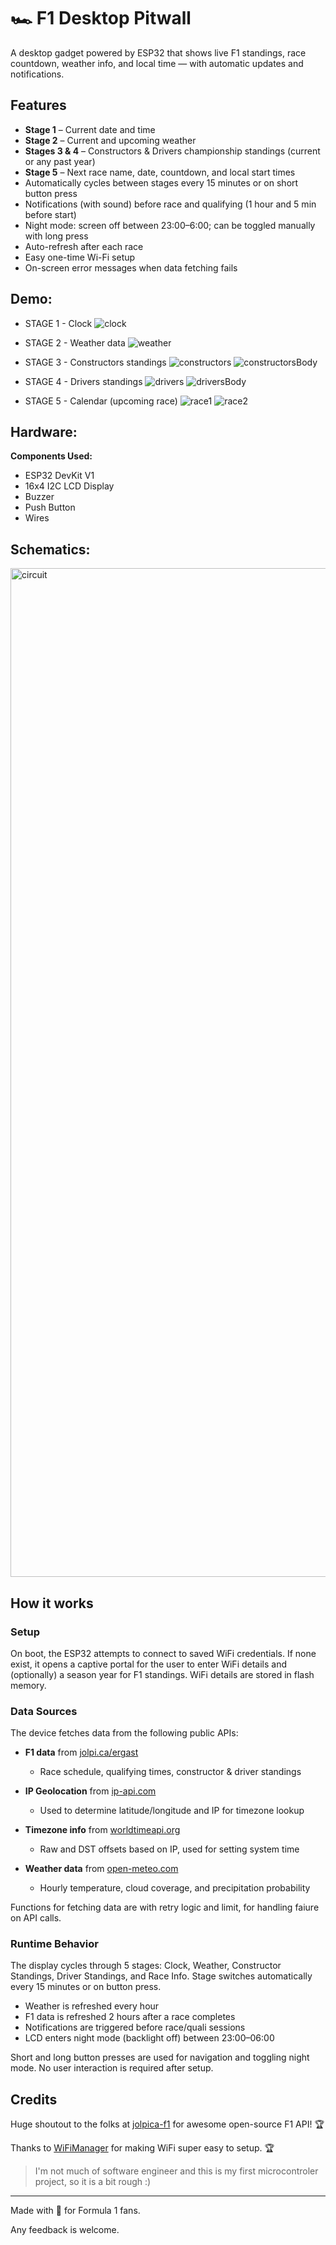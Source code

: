 # 🏎️ F1 Desktop Pitwall

A desktop gadget powered by ESP32 that shows live F1 standings, race countdown, weather info, and local time — with automatic updates and notifications.

 

## Features

- **Stage 1** – Current date and time  
- **Stage 2** – Current and upcoming weather  
- **Stages 3 & 4** – Constructors & Drivers championship standings (current or any past year)  
- **Stage 5** – Next race name, date, countdown, and local start times  
- Automatically cycles between stages every 15 minutes or on short button press  
- Notifications (with sound) before race and qualifying (1 hour and 5 min before start)  
- Night mode: screen off between 23:00–6:00; can be toggled manually with long press  
- Auto-refresh after each race  
- Easy one-time Wi-Fi setup  
- On-screen error messages when data fetching fails  


## Demo:

- STAGE 1 - Clock
![clock](https://github.com/user-attachments/assets/ae5bdd79-e20c-441e-b0d2-5abbc29cd828)

- STAGE 2 - Weather data
![weather](https://github.com/user-attachments/assets/961131d6-b606-4780-9fb1-bf9bf2337a8a)

- STAGE 3 - Constructors standings
![constructors](https://github.com/user-attachments/assets/e74b194a-3e97-42cd-8104-cdb90de9ef1f)
![constructorsBody](https://github.com/user-attachments/assets/4f9f0856-ff92-4627-b4eb-b3e01d2656ab)

- STAGE 4 - Drivers standings
![drivers](https://github.com/user-attachments/assets/22f30f33-da14-4ad4-8e7e-fe8f13d3240d)
![driversBody](https://github.com/user-attachments/assets/a8b86491-5943-4a12-b4ac-9ad88757cf02)

- STAGE 5 - Calendar (upcoming race)
![race1](https://github.com/user-attachments/assets/61e7b43b-bfe8-43f1-a17e-d11af61ebb4e)
![race2](https://github.com/user-attachments/assets/d689b8a7-29e4-476e-86d2-608f569f54c6)


## Hardware:
**Components Used:**
- ESP32 DevKit V1
- 16x4 I2C LCD Display
- Buzzer
- Push Button
- Wires


## Schematics:

<img width="2696" height="1614" alt="circuit" src="https://github.com/user-attachments/assets/71d610ac-b5ee-45d6-b277-b2d08eedb4fc" />


## How it works

### Setup

On boot, the ESP32 attempts to connect to saved WiFi credentials. If none exist, it opens a captive portal for the user to enter WiFi details and (optionally) a season year for F1 standings. WiFi details are stored in flash memory.

### Data Sources

The device fetches data from the following public APIs:

- **F1 data** from [jolpi.ca/ergast](https://api.jolpi.ca/ergast/)
  - Race schedule, qualifying times, constructor & driver standings

- **IP Geolocation** from [ip-api.com](https://ip-api.com/)
  - Used to determine latitude/longitude and IP for timezone lookup

- **Timezone info** from [worldtimeapi.org](http://worldtimeapi.org/)
  - Raw and DST offsets based on IP, used for setting system time

- **Weather data** from [open-meteo.com](https://open-meteo.com/en/docs)
  - Hourly temperature, cloud coverage, and precipitation probability

Functions for fetching data are with retry logic and limit, for handling faiure on API calls.

### Runtime Behavior

The display cycles through 5 stages: Clock, Weather, Constructor Standings, Driver Standings, and Race Info. Stage switches automatically every 15 minutes or on button press.

- Weather is refreshed every hour
- F1 data is refreshed 2 hours after a race completes
- Notifications are triggered before race/quali sessions
- LCD enters night mode (backlight off) between 23:00–06:00

Short and long button presses are used for navigation and toggling night mode. No user interaction is required after setup.

## Credits

Huge shoutout to the folks at [jolpica-f1](https://github.com/jolpica/jolpica-f1) for awesome open-source F1 API! 🏆  

Thanks to [WiFiManager](https://github.com/tzapu/WiFiManager) for making WiFi super easy to setup. 🏆

>  I'm not much of software engineer and this is my first microcontroler project, so it is a bit rough :)

---

Made with 🧡 for Formula 1 fans.

Any feedback is welcome.
